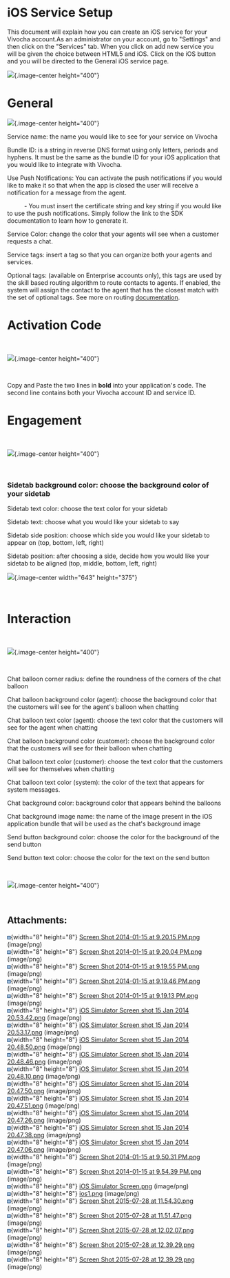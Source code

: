 # iOS Service Setup

This document will explain how you can create an iOS service for your
Vivocha account.As an administrator on your account, go to "Settings"
and then click on the "Services" tab. When you click on add new service
you will be given the choice between HTML5 and iOS. Click on the iOS
button and you will be directed to the General iOS service page. 

![](attachments/1048640/11239471.png?height=400){.image-center
height="400"}

# General

![](attachments/1048640/11239442.png?height=400){.image-center
height="400"}

<span class="underline">Service name</span>: the name you would like to
see for your service on Vivocha

<span class="underline">Bundle ID</span>: is a string in reverse DNS
format using only letters, periods and hyphens. It must be the same as
the bundle ID for your iOS application that you would like to integrate
with Vivocha.

<span class="underline">Use Push Notifications</span>: You can activate
the push notifications if you would like to make it so that when the app
is closed the user will receive a notification for a message from the
agent.

          - You must insert the certificate string and key string if you
would like to use the push notifications. Simply follow the link to the
SDK documentation to learn how to generate it. 

<span class="underline">Service Color</span>: change the color that your
agents will see when a customer requests a chat.

<span class="underline">Service tags</span>: insert a tag so that you
can organize both your agents and services.

<span class="underline">Optional tags</span>: (available on Enterprise
accounts only), this tags are used by the skill based routing algorithm
to route contacts to agents. If enabled, the system will assign the
contact to the agent that has the closest match with the set of optional
tags. See more on routing
[documentation](https://vivocha.atlassian.net/wiki/spaces/VVCJ/pages/11239426/Routing+and+Distribution).

# Activation Code

 

![](attachments/1048640/1344038.png?height=400){.image-center
height="400"}

 

Copy and Paste the two lines in **bold** into your application's code.
The second line contains both your Vivocha account ID and service ID.

# Engagement

 

![](attachments/1048640/1344035.png?height=400){.image-center
height="400"}

 

### Sidetab background color: choose the background color of your sidetab

Sidetab text color: choose the text color for your sidetab

Sidetab text: choose what you would like your sidetab to say

Sidetab side position: choose which side you would like your sidetab to
appear on (top, bottom, left, right)

Sidetab position: after choosing a side, decide how you would like your
sidetab to be aligned (top, middle, bottom, left, right)

  
![](attachments/1048640/1344049.png?width=643){.image-center width="643"
height="375"}  
  

                                                                        
                   

# Interaction

 

![](attachments/1048640/1344036.png?height=400){.image-center
height="400"}

 

<span class="underline">Chat balloon corner radius</span>: define the
roundness of the corners of the chat balloon

<span class="underline">Chat balloon background color (agent)</span>:
choose the background color that the customers will see for the agent's
balloon when chatting

<span class="underline">Chat balloon text color (agent)</span>: choose
the text color that the customers will see for the agent when chatting

<span class="underline">Chat balloon background color
(customer)</span>: choose the background color that the customers will
see for their balloon when chatting

<span class="underline">Chat balloon text color
(customer)</span>: choose the text color that the customers will see for
themselves when chatting

<span class="underline">Chat balloon text color (system)</span>: the
color of the text that appears for system messages.

<span class="underline">Chat background color</span>: background color
that appears behind the balloons

<span class="underline">Chat background image name</span>: the name of
the image present in the iOS application bundle that will be used as the
chat's background image

Send button background color: choose the color for the background of the
send button

<span class="underline">Send button text color</span>: choose the color
for the text on the send button

 

![](attachments/1048640/9273449.png?height=400){.image-center
height="400"}

 

## Attachments:

![](images/icons/bullet_blue.gif){width="8" height="8"} [Screen Shot
2014-01-15 at 9.20.15 PM.png](attachments/1048640/1344033.png)
(image/png)  
![](images/icons/bullet_blue.gif){width="8" height="8"} [Screen Shot
2014-01-15 at 9.20.04 PM.png](attachments/1048640/1344036.png)
(image/png)  
![](images/icons/bullet_blue.gif){width="8" height="8"} [Screen Shot
2014-01-15 at 9.19.55 PM.png](attachments/1048640/1344035.png)
(image/png)  
![](images/icons/bullet_blue.gif){width="8" height="8"} [Screen Shot
2014-01-15 at 9.19.46 PM.png](attachments/1048640/1344038.png)
(image/png)  
![](images/icons/bullet_blue.gif){width="8" height="8"} [Screen Shot
2014-01-15 at 9.19.13 PM.png](attachments/1048640/1344037.png)
(image/png)  
![](images/icons/bullet_blue.gif){width="8" height="8"} [iOS Simulator
Screen shot 15 Jan 2014 20.53.42.png](attachments/1048640/1344040.png)
(image/png)  
![](images/icons/bullet_blue.gif){width="8" height="8"} [iOS Simulator
Screen shot 15 Jan 2014 20.53.17.png](attachments/1048640/1344039.png)
(image/png)  
![](images/icons/bullet_blue.gif){width="8" height="8"} [iOS Simulator
Screen shot 15 Jan 2014 20.48.50.png](attachments/1048640/1344042.png)
(image/png)  
![](images/icons/bullet_blue.gif){width="8" height="8"} [iOS Simulator
Screen shot 15 Jan 2014 20.48.46.png](attachments/1048640/1344041.png)
(image/png)  
![](images/icons/bullet_blue.gif){width="8" height="8"} [iOS Simulator
Screen shot 15 Jan 2014 20.48.10.png](attachments/1048640/1344044.png)
(image/png)  
![](images/icons/bullet_blue.gif){width="8" height="8"} [iOS Simulator
Screen shot 15 Jan 2014 20.47.50.png](attachments/1048640/1344045.png)
(image/png)  
![](images/icons/bullet_blue.gif){width="8" height="8"} [iOS Simulator
Screen shot 15 Jan 2014 20.47.51.png](attachments/1048640/1344043.png)
(image/png)  
![](images/icons/bullet_blue.gif){width="8" height="8"} [iOS Simulator
Screen shot 15 Jan 2014 20.47.26.png](attachments/1048640/1344047.png)
(image/png)  
![](images/icons/bullet_blue.gif){width="8" height="8"} [iOS Simulator
Screen shot 15 Jan 2014 20.47.38.png](attachments/1048640/1344046.png)
(image/png)  
![](images/icons/bullet_blue.gif){width="8" height="8"} [iOS Simulator
Screen shot 15 Jan 2014 20.47.06.png](attachments/1048640/1344048.png)
(image/png)  
![](images/icons/bullet_blue.gif){width="8" height="8"} [Screen Shot
2014-01-15 at 9.50.31 PM.png](attachments/1048640/1344049.png)
(image/png)  
![](images/icons/bullet_blue.gif){width="8" height="8"} [Screen Shot
2014-01-15 at 9.54.39 PM.png](attachments/1048640/1344050.png)
(image/png)  
![](images/icons/bullet_blue.gif){width="8" height="8"} [iOS Simulator
Screen.png](attachments/1048640/1343802.png) (image/png)  
![](images/icons/bullet_blue.gif){width="8" height="8"}
[ios1.png](attachments/1048640/9273449.png) (image/png)  
![](images/icons/bullet_blue.gif){width="8" height="8"} [Screen Shot
2015-07-28 at 11.54.30.png](attachments/1048640/11239438.png)
(image/png)  
![](images/icons/bullet_blue.gif){width="8" height="8"} [Screen Shot
2015-07-28 at 11.51.47.png](attachments/1048640/11239440.png)
(image/png)  
![](images/icons/bullet_blue.gif){width="8" height="8"} [Screen Shot
2015-07-28 at 12.02.07.png](attachments/1048640/11239442.png)
(image/png)  
![](images/icons/bullet_blue.gif){width="8" height="8"} [Screen Shot
2015-07-28 at 12.39.29.png](attachments/1048640/11239473.png)
(image/png)  
![](images/icons/bullet_blue.gif){width="8" height="8"} [Screen Shot
2015-07-28 at 12.39.29.png](attachments/1048640/11239471.png)
(image/png)  
